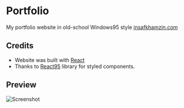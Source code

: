 # Portfolio
My portfolio website in old-school Windows95 style [insafkhamzin.com](https://insafkhamzin.com/)

## Credits
* Website was built with [React](https://github.com/facebook/react)
* Thanks to [React95](https://github.com/React95/React95) library for styled components.

## Preview
![Screenshot](https://user-images.githubusercontent.com/27154217/83787409-bd86fb80-a661-11ea-9a21-93a732967b07.png)
